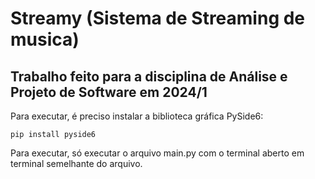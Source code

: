 # Streamy (Sistema de Streaming de musica)
## Trabalho feito para a disciplina de Análise e Projeto de Software em 2024/1
Para executar, é preciso instalar a biblioteca gráfica PySide6:
```shell
pip install pyside6
```
Para executar, só executar o arquivo main.py com o terminal aberto em terminal semelhante do arquivo.
